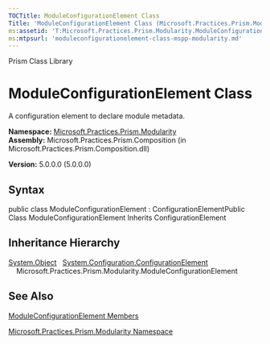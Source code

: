 ```yaml
---
TOCTitle: ModuleConfigurationElement Class
Title: 'ModuleConfigurationElement Class (Microsoft.Practices.Prism.Modularity)'
ms:assetid: 'T:Microsoft.Practices.Prism.Modularity.ModuleConfigurationElement'
ms:mtpsurl: 'moduleconfigurationelement-class-mspp-modularity.md'
---
```


Prism Class Library

ModuleConfigurationElement Class
================================

A configuration element to declare module metadata.

**Namespace:** [Microsoft.Practices.Prism.Modularity](https://msdn.microsoft.com/library/microsoft.practices.prism.modularity)
**Assembly:** Microsoft.Practices.Prism.Composition (in Microsoft.Practices.Prism.Composition.dll)

**Version:** 5.0.0.0 (5.0.0.0)

## Syntax


public class ModuleConfigurationElement : ConfigurationElementPublic Class ModuleConfigurationElement Inherits ConfigurationElement

Inheritance Hierarchy
---------------------

<span id="familyToggle"></span>[System.Object](http://msdn.microsoft.com/en-us/library/e5kfa45b)
  [System.Configuration.ConfigurationElement](http://msdn.microsoft.com/en-us/library/kyx77cz3)
    Microsoft.Practices.Prism.Modularity.ModuleConfigurationElement

See Also
--------


[ModuleConfigurationElement Members](https://msdn.microsoft.com/allmembers.t:microsoft.practices.prism.modularity.moduleconfigurationelement)

[Microsoft.Practices.Prism.Modularity Namespace](https://msdn.microsoft.com/library/microsoft.practices.prism.modularity)
